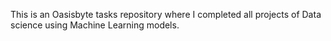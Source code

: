 This is an Oasisbyte tasks repository where I completed all  projects of Data science using Machine Learning models.
